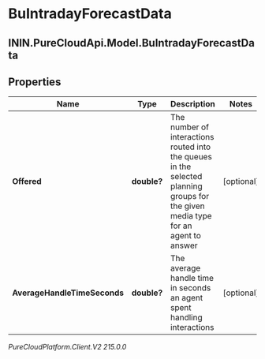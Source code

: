 # BuIntradayForecastData

## ININ.PureCloudApi.Model.BuIntradayForecastData

## Properties

|Name | Type | Description | Notes|
|------------ | ------------- | ------------- | -------------|
| **Offered** | **double?** | The number of interactions routed into the queues in the selected planning groups for the given media type for an agent to answer | [optional] |
| **AverageHandleTimeSeconds** | **double?** | The average handle time in seconds an agent spent handling interactions | [optional] |



_PureCloudPlatform.Client.V2 215.0.0_
